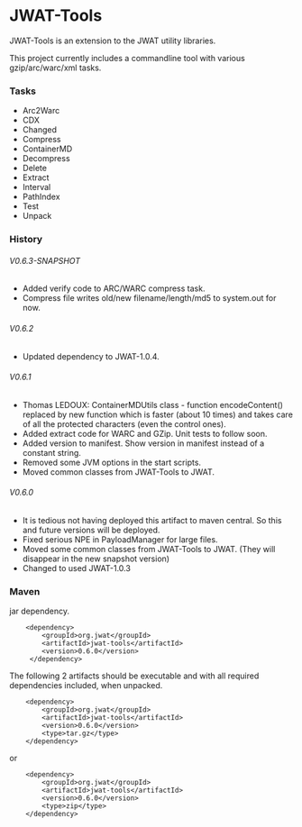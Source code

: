 # JWAT-Tools #

JWAT-Tools is an extension to the JWAT utility libraries.

This project currently includes a commandline tool with various gzip/arc/warc/xml tasks.

### Tasks ###

* Arc2Warc
* CDX
* Changed
* Compress
* ContainerMD
* Decompress
* Delete
* Extract
* Interval
* PathIndex
* Test
* Unpack

### History ###

###### V0.6.3-SNAPSHOT ######

* Added verify code to ARC/WARC compress task.
* Compress file writes old/new filename/length/md5 to system.out for now.

###### V0.6.2 ######

* Updated dependency to JWAT-1.0.4.

###### V0.6.1 ######

* Thomas LEDOUX: ContainerMDUtils class - function encodeContent() replaced by new function which is faster (about 10 times) and takes care of all the protected characters (even the control ones).
* Added extract code for WARC and GZip. Unit tests to follow soon.
* Added version to manifest. Show version in manifest instead of a constant string.
* Removed some JVM options in the start scripts.
* Moved common classes from JWAT-Tools to JWAT.

###### V0.6.0 ######

* It is tedious not having deployed this artifact to maven central. So this and future versions will be deployed.
* Fixed serious NPE in PayloadManager for large files.
* Moved some common classes from JWAT-Tools to JWAT. (They will disappear in the new snapshot version)
* Changed to used JWAT-1.0.3

### Maven ###

jar dependency.

        <dependency>
            <groupId>org.jwat</groupId>
            <artifactId>jwat-tools</artifactId>
            <version>0.6.0</version>
         </dependency>

The following 2 artifacts should be executable and with all required dependencies included, when unpacked.

        <dependency>
            <groupId>org.jwat</groupId>
            <artifactId>jwat-tools</artifactId>
            <version>0.6.0</version>
            <type>tar.gz</type>
        </dependency>

or

        <dependency>
            <groupId>org.jwat</groupId>
            <artifactId>jwat-tools</artifactId>
            <version>0.6.0</version>
            <type>zip</type>
        </dependency>